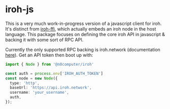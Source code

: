 # iroh-js

This is a very much work-in-progress version of a javascript client for iroh. It's distinct from [iroh-ffi](https://github.com/n0-computer/iroh-ffi), which actually embeds an iroh node in the host language. This package focuses on defining the core iroh API in javascript & backing it with some sort of RPC API.

Currently the only supported RPC backing is iroh.network (documentation [here](https://iroh.computer/docs/reference/http-api)). Get an API token then boot up with:

```ts
import { Node } from '@n0computer/iroh'

const auth = process.env['IROH_AUTH_TOKEN']
const node = new Node({
  type: 'http',
  baseUrl: 'https://api.iroh.network',
  username: 'your_username',
  auth,
});
```